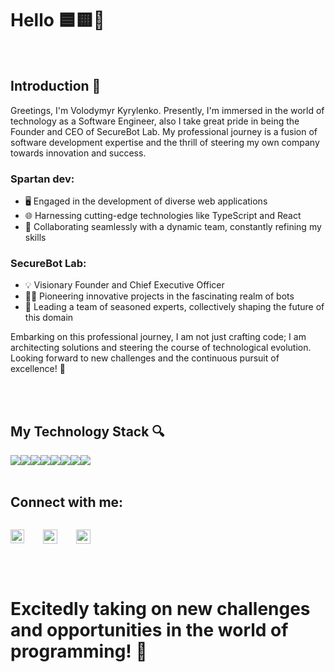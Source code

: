# Hello 🟦🟨👋

<br />

## Introduction 🚀

Greetings, I'm Volodymyr Kyrylenko. Presently, I'm immersed in the world of technology as a Software Engineer, also I take great pride in being the Founder and CEO of SecureBot Lab. My professional journey is a fusion of software development expertise and the thrill of steering my own company towards innovation and success.

### Spartan dev:

- 🖥️ Engaged in the development of diverse web applications
- 🌐 Harnessing cutting-edge technologies like TypeScript and React
- 🤝 Collaborating seamlessly with a dynamic team, constantly refining my skills

### SecureBot Lab:

- 💡 Visionary Founder and Chief Executive Officer
- 👨‍💻 Pioneering innovative projects in the fascinating realm of bots
- 🚀 Leading a team of seasoned experts, collectively shaping the future of this domain

Embarking on this professional journey, I am not just crafting code; I am architecting solutions and steering the course of technological evolution. Looking forward to new challenges and the continuous pursuit of excellence! 🚀

<br />
<br />

## My Technology Stack 🔍

<div style="display: flex;">
  <img src="https://img.shields.io/badge/JavaScript-E34F26?style=for-the-badge&logo=JavaScript&logoColor=fff&color=yellow"/>
<img src="https://img.shields.io/badge/TypeScript-E34F26?style=for-the-badge&logo=TypeScript&logoColor=fff&color=3187c6"/>
<img src="https://img.shields.io/badge/Node.js-E34F26?style=for-the-badge&logo=node.js&logoColor=fff&color=3C873A"/>
<img src="https://img.shields.io/badge/React-E34F26?style=for-the-badge&logo=React&logoColor=fff&color=blue"/>
<img src="https://img.shields.io/badge/Next.js-E34F26?style=for-the-badge&logo=next.js&logoColor=fff&color=000"/>
<img src="https://img.shields.io/badge/Redux-E34F26?style=for-the-badge&logo=Redux&logoColor=fff&color=purple"/>
<img src="https://img.shields.io/badge/HTML5-E34F26?style=for-the-badge&logo=HTML5&logoColor=fff"/>
<img src="https://img.shields.io/badge/CSS3-1572B6?style=for-the-badge&logo=CSS3&logoColor=fff"/>
</div>
<br />

## Connect with me:

<div style="display: flex; align-items: center; gap: 30px;">
<div style="display: flex; align-items: center; gap: 30px;">
<a href="https://www.instagram.com/kyrylenkovova/"><img width="22px" height="22px" src="https://upload.wikimedia.org/wikipedia/commons/thumb/a/a5/Instagram_icon.png/2048px-Instagram_icon.png" /></a>
<a href="https://t.me/kyrylenkovova"><img height="23px" src="https://upload.wikimedia.org/wikipedia/commons/5/5c/Telegram_Messenger.png" /></a>
<a href="https://www.linkedin.com/in/kyrylenko-volodymyr/"><img height="23px" src="https://upload.wikimedia.org/wikipedia/commons/thumb/c/ca/LinkedIn_logo_initials.png/480px-LinkedIn_logo_initials.png" /></a>
</div>
<br />
<br />
<br />
</div>
<br />
<br />

# Excitedly taking on new challenges and opportunities in the world of programming! 🚀

<!--
- 🔭 I’m currently working on ...
- 🌱 I’m currently learning ...
- 👯 I’m looking to collaborate on ...
- 🤔 I’m looking for help with ...
- 💬 Ask me about ...
- 📫 How to reach me: ...
- 😄 Pronouns: ...
- ⚡ Fun fact: ...
-->
